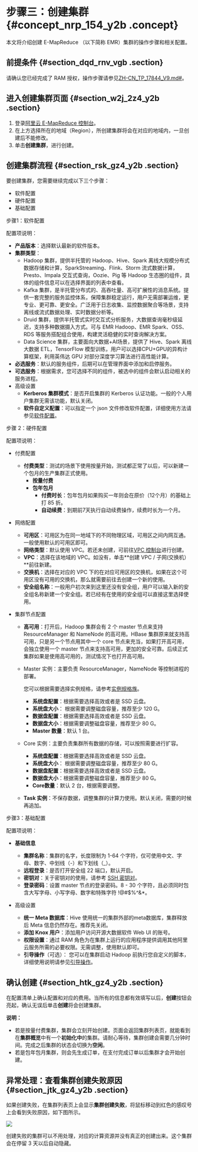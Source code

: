 # 步骤三：创建集群 {#concept_nrp_154_y2b .concept}

本文将介绍创建 E-MapReduce （以下简称 EMR）集群的操作步骤和相关配置。

## 前提条件 {#section_dqd_rnv_vgb .section}

请确认您已经完成了 RAM 授权，操作步骤请参见[ZH-CN\_TP\_17844\_V9.md\#](intl.zh-CN/集群规划与配置/集群规划/角色授权.md#)。

## 进入创建集群页面 {#section_w2j_2z4_y2b .section}

1.  登录[阿里云 E-MapReduce 控制台](https://emr.console.aliyun.com/)。
2.  在上方选择所在的地域（Region），所创建集群将会在对应的地域内，一旦创建后不能修改。
3.  单击**创建集群**，进行创建。

## 创建集群流程 {#section_rsk_gz4_y2b .section}

要创建集群，您需要继续完成以下三个步骤：

-   软件配置
-   硬件配置
-   基础配置

步骤1：软件配置

配置项说明：

-   **产品版本**：选择默认最新的软件版本。
-   **集群类型**：
    -   Hadoop 集群，提供半托管的 Hadoop、Hive、Spark 离线大规模分布式数据存储和计算，SparkStreaming、Flink、Storm 流式数据计算，Presto、Impala 交互式查询，Oozie、Pig 等 Hadoop 生态圈的组件，具体的组件信息可以在选择界面的列表中查看。
    -   Kafka 集群，是半托管分布式的、高吞吐量、高可扩展性的消息系统。提供一套完整的服务监控体系，保障集群稳定运行，用户无需部署运维，更专业、更可靠、更安全。广泛用于日志收集、监控数据聚合等场景，支持离线或流式数据处理、实时数据分析等。
    -   Druid 集群，提供半托管式实时交互式分析服务，大数据查询毫秒级延迟，支持多种数据摄入方式。可与 EMR Hadoop、EMR Spark、OSS、RDS 等服务搭配组合使用，构建灵活稳健的实时查询解决方案。
    -   Data Science 集群，主要面向大数据+AI场景，提供了 Hive、Spark 离线大数据 ETL，TensorFlow 模型训练，用户可以选择CPU+GPU的异构计算框架，利用英伟达 GPU 对部分深度学习算法进行高性能计算。
-   **必选服务**：默认的服务组件，后期可以在管理界面中添加和启停服务。
-   **可选服务**：根据需求，您可选择不同的组件，被选中的组件会默认启动相关的服务进程。
-   高级设置
    -   **Kerberos 集群模式**：是否开启集群的 Kerberos 认证功能。一般的个人用户集群无需该功能，默认关闭。
    -   **软件自定义配置**：可以指定一个 json 文件修改软件配置，详细使用方法请参见[软件配置](../../../../intl.zh-CN/集群规划与配置/第三方软件/软件配置.md#)。

步骤 2：硬件配置

配置项说明：

-   付费配置

    -   **付费类型**：测试的场景下使用按量开始，测试都正常了以后，可以新建一个包月的生产集群正式使用。
        -   **按量付费**
        -   **包年包月** 
            -   **付费时长**：包年包月如果购买一年则会在原价（12个月）的基础上打 85 折。
            -   **自动续费**：到期前7天执行自动续费操作，续费时长为一个月。
-   网络配置
    -   **可用区**：可用区为在同一地域下的不同物理区域，可用区之间内网互通。一般使用默认的可用区即可。
    -   **网络类型**：默认使用 VPC。若还未创建，可前往[VPC 控制台](https://vpc.console.aliyun.com/)进行创建。
    -   **VPC**：选择在该地域的 VPC。如没有，单击**创建 VPC / 子网\(交换机）**前往新建。
    -   **交换机**：选择在对应的 VPC 下的在对应可用区的交换机，如果在这个可用区没有可用的交换机，那么就需要前往去创建一个新的使用。
    -   **安全组名称**：一般用户初次来到这里还没有安全组，用户可以输入新的安全组名称新建一个安全组。若已经有在使用的安全组可以直接这里选择使用。
-   集群节点配置
    -   **高可用**：打开后，Hadoop 集群会有 2 个 master 节点来支持 ResourceManager 和 NameNode 的高可用。HBase 集群原来就支持高可用，只是另一个节点用其中一个 core 节点来充当，如果打开高可用，会独立使用一个 master 节点来支持高可用，更加的安全可靠。后续正式集群如果是使用高可用的，测试情况下也打开高可用。
    -   Master 实例：主要负责 ResourceManager，NameNode 等控制进程的部署。

        您可以根据需要选择实例规格，请参考[实例规格族](../../../../intl.zh-CN/实例/实例规格族.md#)。

        -   **系统盘配置**：根据需要选择高效或者是 SSD 云盘。
        -   **系统盘大小**： 根据需要调整磁盘容量，推荐至少 120 G。
        -   **数据盘配置**：根据需要选择高效或者是 SSD 云盘。
        -   **数据盘大小**：根据需要调整磁盘容量，推荐至少 80 G。
        -   **Master 数量**：默认 1 台。
    -   Core 实例：主要负责集群所有数据的存储，可以按照需要进行扩容。
        -   **系统盘配置**：根据需要选择高效或者是 SSD 云盘。
        -   **系统盘大小**： 根据需要调整磁盘容量，推荐至少 80 G。
        -   **数据盘配置**：根据需要选择高效或者是 SSD 云盘。
        -   **数据盘大小**：根据需要调整磁盘容量，推荐至少 80 G。
        -   **Core数量**：默认 2 台，根据需要调整。
    -   **Task 实例**：不保存数据，调整集群的计算力使用。默认关闭，需要的时候再追加。

步骤3：基础配置

配置项说明：

-   **基础信息**

    -   **集群名称**：集群的名字，长度限制为 1-64 个字符，仅可使用中文、字母、数字、中划线（-）和下划线（\_）。
    -   **远程登录**：是否打开安全组 22 端口，默认开启。
    -   **密钥对**：关于密钥对的使用，请参考 [SSH 密钥对](../../../../intl.zh-CN/安全/SSH密钥对/SSH密钥对概述.md#)。
    -   **登录密码**：设置 master 节点的登录密码。8 - 30 个字符，且必须同时包含大写字母、小写字母、数字和特殊字符 !@\#$%^&\*。
-   高级设置
    -   **统一 Meta 数据库**：Hive 使用统一的集群外部的meta数据库，集群释放后 Meta 信息仍然存在。推荐先关闭。
    -   **添加 Knox 用户**：添加用户访问开源大数据软件 Web UI 的账号。
    -   **权限设置**：通过 RAM 角色为在集群上运行的应用程序提供调用其他阿里云服务所需的必要权限。无需调整，使用默认即可。
    -   **引导操作**（可选）： 您可以在集群启动 Hadoop 前执行您自定义的脚本，详细使用说明请参见[引导操作](../../../../intl.zh-CN/集群规划与配置/第三方软件/引导操作.md#)。

## 确认创建 {#section_htk_gz4_y2b .section}

在配置清单上确认配置和对应的费用。当所有的信息都有效填写以后，**创建**按钮会亮起，确认无误后单击**创建**将会创建集群。

**说明：** 

-   若是按量付费集群，集群会立刻开始创建。页面会返回集群列表页，就能看到在**集群概览**中有一个**初始化中**的集群。请耐心等待，集群创建会需要几分钟时间。完成之后集群的状态会切换为**空闲**。
-   若是包年包月集群，则会先生成订单，在支付完成订单以后集群才会开始创建。

## 异常处理：查看集群创建失败原因 {#section_jtk_gz4_y2b .section}

如果创建失败，在集群列表页上会显示**集群创建失败**，将鼠标移动到红色的感叹号上会看到失败原因，如下图所示。

 ![](http://static-aliyun-doc.oss-cn-hangzhou.aliyuncs.com/assets/img/17840/155798977610549_zh-CN.png) 

创建失败的集群可以不用处理，对应的计算资源并没有真正的创建出来。这个集群会在停留 3 天以后自动隐藏。

